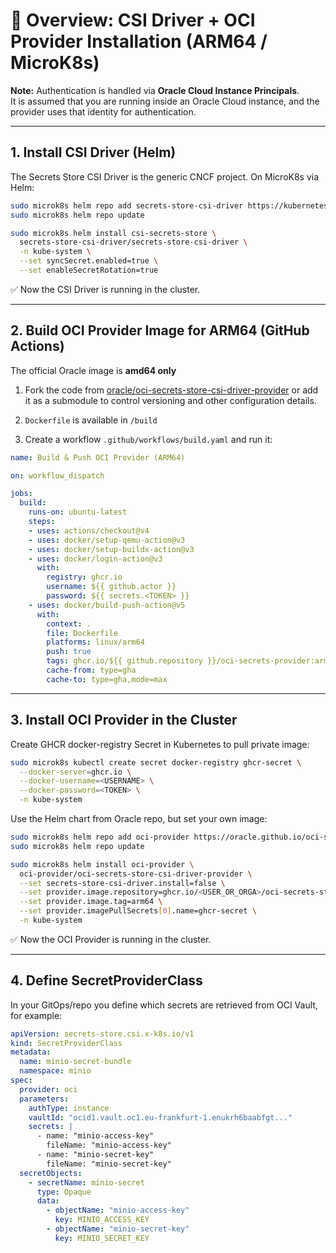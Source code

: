 # 🔹 Overview: CSI Driver + OCI Provider Installation (ARM64 / MicroK8s)

**Note:** Authentication is handled via **Oracle Cloud Instance Principals**.  
It is assumed that you are running inside an Oracle Cloud instance, and the provider uses that identity for authentication.

---

## 1. Install CSI Driver (Helm)

The Secrets Store CSI Driver is the generic CNCF project.
On MicroK8s via Helm:

```bash
sudo microk8s helm repo add secrets-store-csi-driver https://kubernetes-sigs.github.io/secrets-store-csi-driver/charts
sudo microk8s helm repo update

sudo microk8s helm install csi-secrets-store \
  secrets-store-csi-driver/secrets-store-csi-driver \
  -n kube-system \
  --set syncSecret.enabled=true \
  --set enableSecretRotation=true
```

✅ Now the CSI Driver is running in the cluster.

---

## 2. Build OCI Provider Image for ARM64 (GitHub Actions)

The official Oracle image is **amd64 only**

1. Fork the code from [oracle/oci-secrets-store-csi-driver-provider](https://github.com/oracle/oci-secrets-store-csi-driver-provider) or add it as a submodule to control versioning and other configuration details.

2. `Dockerfile` is available in `/build`

3. Create a workflow `.github/workflows/build.yaml` and run it:

```yaml
name: Build & Push OCI Provider (ARM64)

on: workflow_dispatch

jobs:
  build:
    runs-on: ubuntu-latest
    steps:
    - uses: actions/checkout@v4
    - uses: docker/setup-qemu-action@v3
    - uses: docker/setup-buildx-action@v3
    - uses: docker/login-action@v3
      with:
        registry: ghcr.io
        username: ${{ github.actor }}
        password: ${{ secrets.<TOKEN> }}
    - uses: docker/build-push-action@v5
      with:
        context: .
        file: Dockerfile
        platforms: linux/arm64
        push: true
        tags: ghcr.io/${{ github.repository }}/oci-secrets-provider:arm64
        cache-from: type=gha
        cache-to: type=gha,mode=max
```

---

## 3. Install OCI Provider in the Cluster

Create GHCR docker-registry Secret in Kubernetes to pull private image:

```bash
sudo microk8s kubectl create secret docker-registry ghcr-secret \
  --docker-server=ghcr.io \
  --docker-username=<USERNAME> \
  --docker-password=<TOKEN> \
  -n kube-system
```

Use the Helm chart from Oracle repo, but set your own image:

```bash
sudo microk8s helm repo add oci-provider https://oracle.github.io/oci-secrets-store-csi-driver-provider/charts
sudo microk8s helm repo update

sudo microk8s helm install oci-provider \
  oci-provider/oci-secrets-store-csi-driver-provider \
  --set secrets-store-csi-driver.install=false \
  --set provider.image.repository=ghcr.io/<USER_OR_ORGA>/oci-secrets-store-csi-driver-provider/oci-secrets-provider \
  --set provider.image.tag=arm64 \
  --set provider.imagePullSecrets[0].name=ghcr-secret \
  -n kube-system
```

✅ Now the OCI Provider is running in the cluster.

---

## 4. Define SecretProviderClass

In your GitOps/repo you define which secrets are retrieved from OCI Vault, for example:

```yaml
apiVersion: secrets-store.csi.x-k8s.io/v1
kind: SecretProviderClass
metadata:
  name: minio-secret-bundle
  namespace: minio
spec:
  provider: oci
  parameters:
    authType: instance
    vaultId: "ocid1.vault.oc1.eu-frankfurt-1.enukrh6baabfgt..."
    secrets: |
      - name: "minio-access-key"
        fileName: "minio-access-key"
      - name: "minio-secret-key"
        fileName: "minio-secret-key"
  secretObjects:
    - secretName: minio-secret
      type: Opaque
      data:
        - objectName: "minio-access-key"
          key: MINIO_ACCESS_KEY
        - objectName: "minio-secret-key"
          key: MINIO_SECRET_KEY
```
